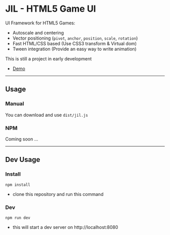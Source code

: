 # JIL - HTML5 Game UI

UI Framework for HTML5 Games:
 * Autoscale and centering
 * Vector positioning (`pivot`, `anchor`, `position`, `scale`, `rotation`)
 * Fast HTML/CSS based (Use CSS3 transform & Virtual dom)
 * Tween integration (Provide an easy way to write animation)

This is still a project in early development

* [Demo](https://kefniark.github.io/jil/dist/samples/)

---

## Usage

### Manual
You can download and use `dist/jil.js`

### NPM
Coming soon ...

---
## Dev Usage

### Install
```
npm install
```
 - clone this repository and run this command

### Dev
```
npm run dev
```
 - this will start a dev server on http://localhost:8080
